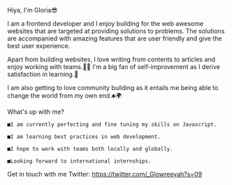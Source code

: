 Hiya, I'm Gloria😎

I am a frontend developer and I enjoy building for the web awesome websites that are targeted at providing solutions to problems. The solutions are accompanied with amazing features that are user friendly and give the best user experience.

Apart from building websites, I love writing from contents to articles and enjoy working with teams.📜📑
I'm a big fan of self-improvement as I derive satisfaction in learning.🏀

I am also getting to love community building as it entails me being able to change the world from my own end.♣️🌍

What's up with me?

    ■I am currently perfecting and fine tuning my skills on Javascript.
    
    ■I am learning best practices in web development.
    
    ■I hope to work with teams both locally and globally.
    
    ■Looking forward to international internships.

Get in touch with me 
Twitter: https://twitter.com/_Glowreeyah?s=09
